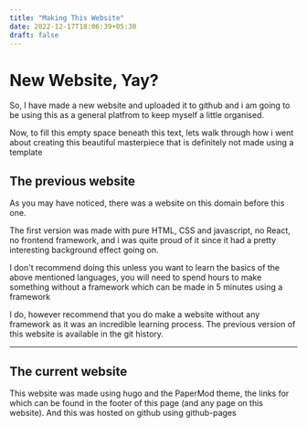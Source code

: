 ```yaml
---
title: "Making This Website"
date: 2022-12-17T18:06:39+05:30
draft: false
---
```


# New Website, Yay?

So, I have made a new website and uploaded it to github and i am going to be using this as a general platfrom to keep myself a little organised.

Now, to fill this empty space beneath this text, lets walk through how i went about creating this beautiful masterpiece that is definitely not made using a template

## The previous website

As you may have noticed, there was a website on this domain before this one.

The first version was made with pure HTML, CSS and javascript, no React, no frontend framework, and i was quite proud of it since it had a pretty interesting background effect going on.

I don't recommend doing this unless you want to learn the basics of the above mentioned languages, you will need to spend hours to make something without a framework which can be made in 5 minutes using a framework

I do, however recommend that you do make a website without any framework as it was an incredible learning process. The previous version of this website is available in the git history. 

-----

## The current website

This website was made using hugo and the PaperMod theme, the links for which can be found in the footer of this page (and any page on this website).
And this was hosted on github using github-pages
